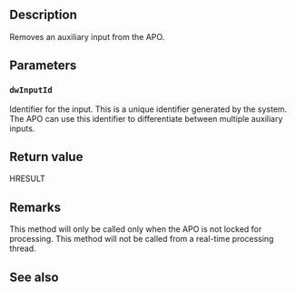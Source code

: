 ## Description

Removes an auxiliary input from the APO.

## Parameters

### `dwInputId`

Identifier for the input. This is a unique identifier generated by the system. The APO can use this identifier to differentiate between multiple auxiliary inputs.

## Return value

HRESULT

## Remarks

This method will only be called only when the APO is not locked for processing. This method will not be called from a real-time processing thread.

## See also